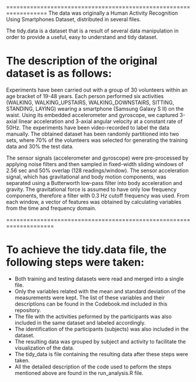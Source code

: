 ==================================================================
The data was originally a Human Activity Recognition Using Smartphones Dataset, distributed in several files.

The tidy.data is a dataset that is a result of several data manipulation in order to provide a useful, easy to understand and tidy dataset.

The description of the original dataset is as follows:
==================================================================

Experiments have been carried out with a group of 30 volunteers within an age bracket of 19-48 years. Each person performed six activities (WALKING, WALKING_UPSTAIRS, WALKING_DOWNSTAIRS, SITTING, STANDING, LAYING) wearing a smartphone (Samsung Galaxy S II) on the waist. Using its embedded accelerometer and gyroscope, we captured 3-axial linear acceleration and 3-axial angular velocity at a constant rate of 50Hz. The experiments have been video-recorded to label the data manually. The obtained dataset has been randomly partitioned into two sets, where 70% of the volunteers was selected for generating the training data and 30% the test data. 

The sensor signals (accelerometer and gyroscope) were pre-processed by applying noise filters and then sampled in fixed-width sliding windows of 2.56 sec and 50% overlap (128 readings/window). The sensor acceleration signal, which has gravitational and body motion components, was separated using a Butterworth low-pass filter into body acceleration and gravity. The gravitational force is assumed to have only low frequency components, therefore a filter with 0.3 Hz cutoff frequency was used. From each window, a vector of features was obtained by calculating variables from the time and frequency domain.

====================================================================

To achieve the tidy.data file, the following steps were taken:
====================================================================

* Both training and testing datasets were read and merged into a single file.
* Only the variables related with the mean and standard deviation of the measurements were kept. The list of these variables and their descriptions can be found in the Codebook.md included in this repository.
* The file with the activities peformed by the participants was also included in the same dataset and labeled accordingly.
* The identification of the participants (subjects) was also included in the dataset.
* The resulting data was grouped by subject and activity to facilitate the visualization of the data.
* The tidy_data is file containing the resulting data after these steps were taken.
* All the detailed description of the code used to peform the steps mentioned above are found in the run_analysis.R file.
